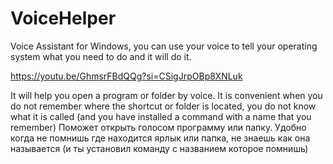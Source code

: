 # VoiceHelper
Voice Assistant for Windows, you can use your voice to tell your operating system what you need to do and it will do it.

https://youtu.be/GhmsrFBdQQg?si=CSigJrpOBp8XNLuk

It will help you open a program or folder by voice. It is convenient when you do not remember where the shortcut or folder is located, you do not know what it is called (and you have installed a command with a name that you remember)
Поможет открыть голосом программу или папку. Удобно когда не помнишь где находится ярлык или папка, не знаешь как она называется (и ты установил команду с названием которое помнишь)
